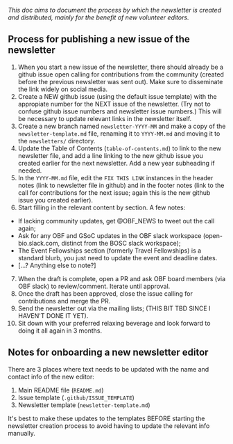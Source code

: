 _This doc aims to document the process by which the newsletter is created and distributed, mainly for the benefit of new volunteer editors._

## Process for publishing a new issue of the newsletter

1. When you start a new issue of the newsletter, there should already be a github issue open calling for contributions from the community (created before the previous newsletter was sent out). Make sure to disseminate the link widely on social media. 
2. Create a NEW github issue (using the default issue template) with the appropiate number for the NEXT issue of the newsletter. (Try not to confuse github issue numbers and newsletter issue numbers.) This will be necessary to update relevant links in the newsletter itself. 
3. Create a new branch named `newsletter-YYYY-MM` and make a copy of the `newsletter-template.md` file, renaming it to `YYYY-MM.md` and moving it to the `newsletters/` directory.
4. Update the Table of Contents (`table-of-contents.md`) to link to the new newsletter file, and add a line linking to the new github issue you created earlier for the next newsletter. Add a new year subheading if needed.
5. In the `YYYY-MM.md` file, edit the `FIX THIS LINK` instances in the header notes (link to newsletter file in github) and in the footer notes (link to the call for contributions for the next issue; again this is the new github issue you created earlier). 
6. Start filling in the relevant content by section. A few notes:
  - If lacking community updates, get @OBF_NEWS to tweet out the call again;
  - Ask for any OBF and GSoC updates in the OBF slack workspace (open-bio.slack.com, distinct from the BOSC slack workspace);
  - The Event Fellowships section (formerly Travel Fellowships) is a standard blurb, you just need to update the event and deadline dates.
  - [...? Anything else to note?]
7. When the draft is complete, open a PR and ask OBF board members (via OBF slack) to review/comment. Iterate until approval. 
8. Once the draft has been approved, close the issue calling for contributions and merge the PR.
9. Send the newsletter out via the mailing lists; (THIS BIT TBD SINCE I HAVEN'T DONE IT YET).
10. Sit down with your preferred relaxing beverage and look forward to doing it all again in 3 months.


## Notes for onboarding a new newsletter editor

There are 3 places where text needs to be updated with the name and contact info of the new editor:

1. Main README file (`README.md`)
2. Issue template (`.github/ISSUE_TEMPLATE`)
3. Newsletter template (`newsletter-template.md`)

It's best to make these updates to the templates BEFORE starting the newsletter creation process to avoid having to update the relevant info manually.
